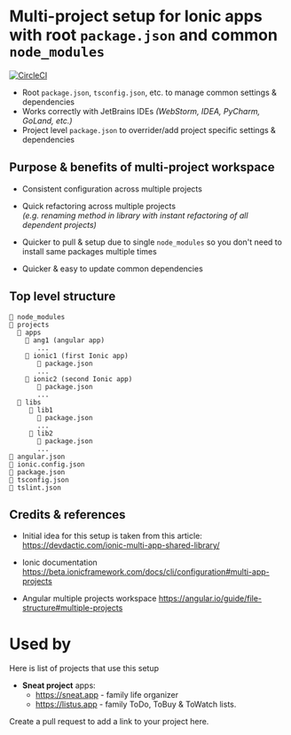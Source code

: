 # Multi-project setup for Ionic apps with root `package.json` and common `node_modules`

[![CircleCI](https://circleci.com/gh/sneat-opensource/ionic-ng-workspace.svg?style=svg)](https://circleci.com/gh/sneat-opensource/ionic-ng-workspace)

- Root `package.json`, `tsconfig.json`, etc. to manage common settings & dependencies
- Works correctly with JetBrains IDEs *(WebStorm, IDEA, PyCharm, GoLand, etc.)*
- Project level `package.json` to overrider/add project specific settings & dependencies

## Purpose & benefits of multi-project workspace

- Consistent configuration across multiple projects

- Quick refactoring across multiple projects
  <br>
  *(e.g. renaming method in library with instant refactoring of all dependent projects)*

- Quicker to pull & setup due to single `node_modules` so you don't need to install same packages multiple times

- Quicker & easy to update common dependencies

## Top level structure

    📁 node_modules
    📂 projects
      📂 apps
        📂 ang1 (angular app)
           ...
        📂 ionic1 (first Ionic app)
           📄 package.json
           ...
        📂 ionic2 (second Ionic app)
           📄 package.json
           ...
      📂 libs
         📂 lib1
           📄 package.json
           ...
         📂 lib2
           📄 package.json
           ...
    📄 angular.json
    📄 ionic.config.json
    📄 package.json
    📄 tsconfig.json
    📄 tslint.json

## Credits & references

- Initial idea for this setup is taken from this article:
  https://devdactic.com/ionic-multi-app-shared-library/

- Ionic documentation
  https://beta.ionicframework.com/docs/cli/configuration#multi-app-projects

- Angular multiple projects workspace 
  https://angular.io/guide/file-structure#multiple-projects

# Used by

Here is list of projects that use this setup 

- **Sneat project** apps:
  - https://sneat.app - family life organizer 
  - https://listus.app - family ToDo, ToBuy & ToWatch lists.

Create a pull request to add a link to your project here.
